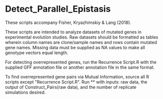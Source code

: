 # Detect_Parallel_Epistasis

These scripts accompany Fisher, Kryazhimskiy & Lang (2018). 

These scripts are intended to analyze datasets of mutated genes in experimental evolution studies. Raw datasets should be formatted as tables wherein column names are clone/sample names and rows contain mutated gene names. Missing data must be supplied as NA values to make all genotype vectors equal length. 

For detecting overrepresented genes, run the Recurrence Script.R with the supplied GFF annotation file or another annotation file in the same format. 

To find overrepresented gene pairs via Mutual Information, source all R scripts except "Recurrence Script.R". Run ** with inputs: raw data, the output of Construct_Pairs(raw data), and the number of replicate simulations desired. 
